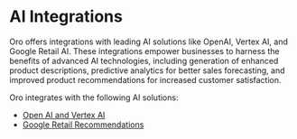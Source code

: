 <a id="integrations-ai-solutions"></a>

# AI Integrations

Oro offers integrations with leading AI solutions like OpenAI, Vertex AI, and Google Retail AI. These integrations empower businesses to harness the benefits of advanced AI technologies, including generation of enhanced product descriptions, predictive analytics for better sales forecasting, and improved product recommendations for increased customer satisfaction.

Oro integrates with the following AI solutions:

* [Open AI and Vertex AI](ai-generation.md#integrations-ai-generation)
* [Google Retail Recommendations](google-retail.md#integrations-misc-google-retail-recommendations)
